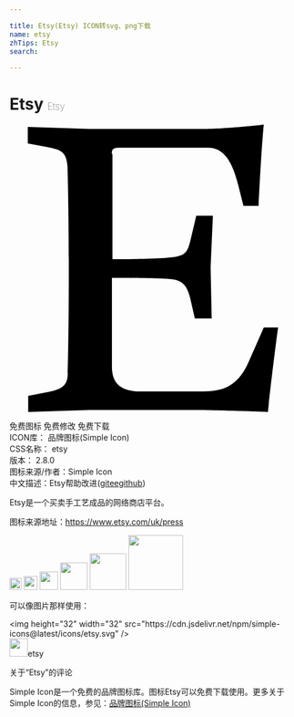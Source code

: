 ```yaml
---

title: Etsy(Etsy) ICON转svg、png下载
name: etsy
zhTips: Etsy
search: 

---
```


# Etsy  <small style="font-size: 60%;font-weight: 100">Etsy</small>

<div id="svg" class="svg-wrap">
<svg role="img" viewBox="0 0 24 24" xmlns="http://www.w3.org/2000/svg"><title>Etsy icon</title><path d="M8.564 2.445c0-.325.033-.52.59-.52h7.465c1.3 0 2.02 1.11 2.54 3.193l.42 1.666h1.27c.23-4.728.43-6.784.43-6.784s-3.196.36-5.09.36H6.64L1.526.196v1.37l1.725.326c1.21.24 1.5.496 1.6 1.606 0 0 .11 3.27.11 8.64 0 5.385-.09 8.61-.09 8.61 0 .973-.39 1.333-1.59 1.573l-1.722.33V24l5.13-.165h8.55c1.935 0 6.39.165 6.39.165.105-1.17.75-6.48.855-7.064h-1.2L20 19.846c-1.005 2.28-2.476 2.445-4.11 2.445h-4.906c-1.63 0-2.415-.64-2.415-2.05V12.8s3.62 0 4.79.096c.912.064 1.463.325 1.76 1.598l.39 1.695h1.41l-.09-4.278.192-4.305H15.63l-.45 1.89c-.283 1.244-.48 1.47-1.754 1.6-1.666.17-4.815.14-4.815.14V2.45h-.05z"/></svg>
</div>
<detail full-name='etsy'></detail>

<div class="detail-page">
<p>
<span><span class="badge-success badge">免费图标</span> <span class="badge-success badge">免费修改</span>  <span class="badge-success badge">免费下载</span> </span>
<br/>
<span>
ICON库：
<span class="badge-secondary badge">品牌图标(Simple Icon)</span> 
</span>
<br/>
<span>
CSS名称：
<span class="badge-secondary badge">etsy</span> 
</span>

<br/>
<span>
版本：
<span class="badge-secondary badge">2.8.0</span> 
</span>
<br/>
<span>图标来源/作者：<span class="badge-light badge">Simple Icon</span></span> 
<br/>
<span class="zh-detail">中文描述：<span class="badge-primary badge">Etsy</span><span class="help-link"><span>帮助改进</span>(<a href="https://gitee.com/liuwave/icon-helper/edit/master/json/brands/etsy.json" target="_blank" rel="noopener noreferrer">gitee</a><a href="https://github.com/liuwave/icon-helper/edit/master/json/brands/etsy.json" target="_blank" rel="noopener noreferrer">github</a></span>)</span><br/>
</p>
</div><div class="description description alert alert-light"><p>Etsy是一个买卖手工艺成品的网络商店平台。</p><p>图标来源地址：<a href="https://www.etsy.com/uk/press" target="_blank" rel="noopener noreferrer">https://www.etsy.com/uk/press</a></p></div>
<div class="alert alert-dark">
<img height="21" width="21" src="https://cdn.jsdelivr.net/npm/simple-icons@latest/icons/etsy.svg" />
<img height="24" width="24" src="https://cdn.jsdelivr.net/npm/simple-icons@latest/icons/etsy.svg" />
<img height="32" width="32" src="https://cdn.jsdelivr.net/npm/simple-icons@latest/icons/etsy.svg" />
<img height="48" width="48" src="https://cdn.jsdelivr.net/npm/simple-icons@latest/icons/etsy.svg" />
<img height="64" width="64" src="https://cdn.jsdelivr.net/npm/simple-icons@latest/icons/etsy.svg" />
<img height="96" width="96" src="https://cdn.jsdelivr.net/npm/simple-icons@latest/icons/etsy.svg" />

</div>
<div>
  <p>可以像图片那样使用：    
  </p>
  <div class="alert alert-primary" style="font-size: 14px">
    &lt;img height="32" width="32" src="https://cdn.jsdelivr.net/npm/simple-icons@latest/icons/etsy.svg" /&gt;
    <copy-btn content='<img height="32" width="32" src="https://cdn.jsdelivr.net/npm/simple-icons@latest/icons/etsy.svg" />'></copy-btn>
  </div>
  <div class="alert alert-secondary">
    <img height="32" width="32" src="https://cdn.jsdelivr.net/npm/simple-icons@latest/icons/etsy.svg" />etsy
    <copy-btn content="etsy" btn-title="复制图标名称"></copy-btn>
  </div>
</div>

<Vssue title="关于“Etsy”的评论" >关于“Etsy”的评论</Vssue>


<div><p>Simple Icon是一个免费的品牌图标库。图标Etsy可以免费下载使用。更多关于  Simple Icon的信息，参见：<a target="_blank" href="https://iconhelper.cn/brands.html">品牌图标(Simple Icon)</a>
</p></div>
